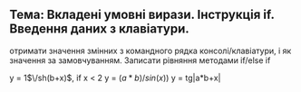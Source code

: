## Тема: Вкладені умовні вирази. Інструкція if. Введення даних з клавіатури.

отримати значення змінних з командного рядка консолі/клавіатури, і як значення за замовчуванням. Записати рівняння методами if/else if

y = 1$\/sh(b+x)$, if x < 2
y = $(a*b)/sin(x))$
y = tg\|a*b+x\|
